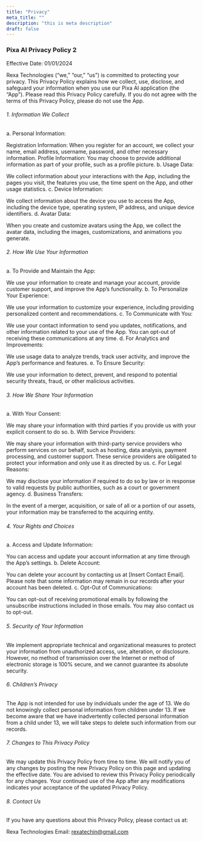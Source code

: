 ```yaml
---
title: "Privacy"
meta_title: ""
description: "this is meta description"
draft: false
---
```


### Pixa AI Privacy Policy 2
Effective Date: 01/01/2024

Rexa Technologies (“we,” “our,” “us”) is committed to protecting your privacy. This Privacy Policy explains how we collect, use, disclose, and safeguard your information when you use our Pixa AI application (the “App”). Please read this Privacy Policy carefully. If you do not agree with the terms of this Privacy Policy, please do not use the App.

###### 1. Information We Collect
a. Personal Information:

Registration Information: When you register for an account, we collect your name, email address, username, password, and other necessary information.
Profile Information: You may choose to provide additional information as part of your profile, such as a profile picture.
b. Usage Data:

We collect information about your interactions with the App, including the pages you visit, the features you use, the time spent on the App, and other usage statistics.
c. Device Information:

We collect information about the device you use to access the App, including the device type, operating system, IP address, and unique device identifiers.
d. Avatar Data:

When you create and customize avatars using the App, we collect the avatar data, including the images, customizations, and animations you generate.
###### 2. How We Use Your Information
a. To Provide and Maintain the App:

We use your information to create and manage your account, provide customer support, and improve the App’s functionality.
b. To Personalize Your Experience:

We use your information to customize your experience, including providing personalized content and recommendations.
c. To Communicate with You:

We use your contact information to send you updates, notifications, and other information related to your use of the App. You can opt-out of receiving these communications at any time.
d. For Analytics and Improvements:

We use usage data to analyze trends, track user activity, and improve the App’s performance and features.
e. To Ensure Security:

We use your information to detect, prevent, and respond to potential security threats, fraud, or other malicious activities.
###### 3. How We Share Your Information
a. With Your Consent:

We may share your information with third parties if you provide us with your explicit consent to do so.
b. With Service Providers:

We may share your information with third-party service providers who perform services on our behalf, such as hosting, data analysis, payment processing, and customer support. These service providers are obligated to protect your information and only use it as directed by us.
c. For Legal Reasons:

We may disclose your information if required to do so by law or in response to valid requests by public authorities, such as a court or government agency.
d. Business Transfers:

In the event of a merger, acquisition, or sale of all or a portion of our assets, your information may be transferred to the acquiring entity.
###### 4. Your Rights and Choices
a. Access and Update Information:

You can access and update your account information at any time through the App’s settings.
b. Delete Account:

You can delete your account by contacting us at [Insert Contact Email]. Please note that some information may remain in our records after your account has been deleted.
c. Opt-Out of Communications:

You can opt-out of receiving promotional emails by following the unsubscribe instructions included in those emails. You may also contact us to opt-out.
###### 5. Security of Your Information
We implement appropriate technical and organizational measures to protect your information from unauthorized access, use, alteration, or disclosure. However, no method of transmission over the Internet or method of electronic storage is 100% secure, and we cannot guarantee its absolute security.

###### 6. Children’s Privacy
The App is not intended for use by individuals under the age of 13. We do not knowingly collect personal information from children under 13. If we become aware that we have inadvertently collected personal information from a child under 13, we will take steps to delete such information from our records.

###### 7. Changes to This Privacy Policy
We may update this Privacy Policy from time to time. We will notify you of any changes by posting the new Privacy Policy on this page and updating the effective date. You are advised to review this Privacy Policy periodically for any changes. Your continued use of the App after any modifications indicates your acceptance of the updated Privacy Policy.

###### 8. Contact Us
If you have any questions about this Privacy Policy, please contact us at:

Rexa Technologies
Email: rexatechin@gmail.com


